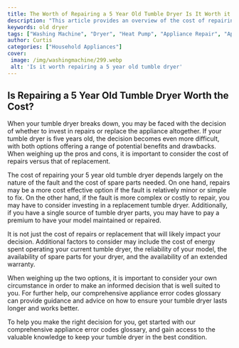 ```yaml
---
title: The Worth of Repairing a 5 Year Old Tumble Dryer Is It Worth it
description: "This article provides an overview of the cost of repairing a 5 year old tumble dryer exploring whether the potential cost could be outweighed by the potential savings and ultimately determining if it is worth it to repair"
keywords: old dryer
tags: ["Washing Machine", "Dryer", "Heat Pump", "Appliance Repair", "Appliance Disposal", "Laundry Appliances"]
author: Curtis
categories: ["Household Appliances"]
cover: 
 image: /img/washingmachine/299.webp
 alt: 'Is it worth repairing a 5 year old tumble dryer'
---
```

## Is Repairing a 5 Year Old Tumble Dryer Worth the Cost?

When your tumble dryer breaks down, you may be faced with the decision of whether to invest in repairs or replace the appliance altogether. If your tumble dryer is five years old, the decision becomes even more difficult, with both options offering a range of potential benefits and drawbacks. When weighing up the pros and cons, it is important to consider the cost of repairs versus that of replacement. 

The cost of repairing your 5 year old tumble dryer depends largely on the nature of the fault and the cost of spare parts needed. On one hand, repairs may be a more cost effective option if the fault is relatively minor or simple to fix. On the other hand, if the fault is more complex or costly to repair, you may have to consider investing in a replacement tumble dryer. Additionally, if you have a single source of tumble dryer parts, you may have to pay a premium to have your model maintained or repaired.

It is not just the cost of repairs or replacement that will likely impact your decision. Additional factors to consider may include the cost of energy spent operating your current tumble dryer, the reliability of your model, the availability of spare parts for your dryer, and the availability of an extended warranty.

When weighing up the two options, it is important to consider your own circumstance in order to make an informed decision that is well suited to you. For further help, our comprehensive appliance error codes glossary can provide guidance and advice on how to ensure your tumble dryer lasts longer and works better. 

To help you make the right decision for you, get started with our comprehensive appliance error codes glossary, and gain access to the valuable knowledge to keep your tumble dryer in the best condition.
